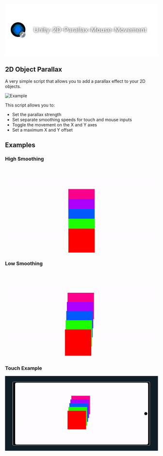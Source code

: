 ![Example](https://raw.githubusercontent.com/L1am-cd/Unity-2D-Parallax-Mouse-Movement/main/ReadMeAssets/UnityParallaxBanner.png)
## 2D Object Parallax

A very simple script that allows you to add a parallax effect to your 2D objects.

![Example](https://raw.githubusercontent.com/L1am-cd/Unity-2D-Parallax-Mouse-Movement/main/ReadMeAssets/Parallax%20Example.gif)

This script allows you to:

- Set the parallax strength
- Set separate smoothing speeds for touch and mouse inputs
- Toggle the movement on the X and Y axes
- Set a maximum X and Y offset

## Examples

### High Smoothing
![High Smoothing Example](https://raw.githubusercontent.com/L1am-cd/Unity-2D-Parallax-Mouse-Movement/main/ReadMeAssets/ParallaxSlow.gif)

### Low Smoothing
![Low Smoothing Example](https://raw.githubusercontent.com/L1am-cd/Unity-2D-Parallax-Mouse-Movement/main/ReadMeAssets/ParallaxFast.gif)

### Touch Example
![Touch Example](https://raw.githubusercontent.com/L1am-cd/Unity-2D-Parallax-Mouse-Movement/main/ReadMeAssets/ParallaxPhone.gif)
